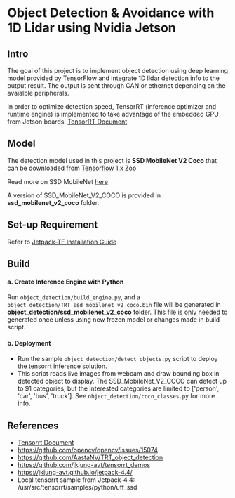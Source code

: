 # Object Detection & Avoidance with 1D Lidar using Nvidia Jetson

## Intro
The goal of this project is to implement object detection using deep learning model provided by TensorFlow and integrate 1D lidar detection info to the output result. The output is sent through CAN or ethernet depending on the avaialble peripherals. 

In order to optimize detection speed, TensorRT (inference optimizer and runtime engine) is implemented to take advantage of the embedded GPU from Jetson boards. [TensorRT Document](https://docs.nvidia.com/deeplearning/tensorrt/developer-guide/index.html#:~:text=Figure%201.,power%20efficiency%2C%20and%20memory%20consumption.) 

## Model
The detection model used in this project is **SSD MobileNet V2 Coco** that can be downloaded from [Tensorflow 1.x Zoo](https://github.com/tensorflow/models/blob/master/research/object_detection/g3doc/tf1_detection_zoo.md)

Read more on SSD MobileNet [here](https://honingds.com/blog/ssd-single-shot-object-detection-mobilenet-opencv/)

A version of SSD_MobileNet_V2_COCO is provided in **ssd_mobilenet_v2_coco** folder. 

## Set-up Requirement
Refer to [Jetpack-TF Installation Guide](./jetpack_tf_installation.md)

## Build
#### a. Create Inference Engine with Python
Run `object_detection/build_engine.py`, and a `object_detection/TRT_ssd_mobilenet_v2_coco.bin` file will be generated in **object_detection/ssd_mobilenet_v2_coco** folder.
This file is only needed to generated once unless using new frozen model or changes made in build script.

#### b. Deployment
- Run the sample `object_detection/detect_objects.py` script to deploy the tensorrt inference solution.
- This script reads live images from webcam and draw bounding box in detected object to display. The SSD_MobileNet_V2_COCO can detect up to 91 categories, but the interested categories are limited to ['person', 'car', 'bus', 'truck']. See `object_detection/coco_classes.py` for more info. 

## References
- [Tensorrt Document](https://docs.nvidia.com/deeplearning/tensorrt/developer-guide/index.html)
- https://github.com/opencv/opencv/issues/15074
- https://github.com/AastaNV/TRT_object_detection
- https://github.com/jkjung-avt/tensorrt_demos
- https://jkjung-avt.github.io/jetpack-4.4/
- Local tensorrt sample from Jetpack-4.4: /usr/src/tensorrt/samples/python/uff_ssd
